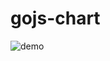 # gojs-chart
![demo](https://raw.githubusercontent.com/rockyuse/gojs-chart/master/screenshot/demo.png)
